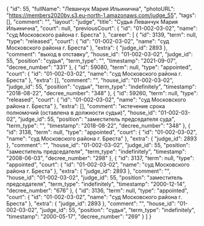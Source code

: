 {
    "id": 55,
    "fullName": "Леванчук Мария Ильинична",
    "photoURL": "https://members2020by.s3.eu-north-1.amazonaws.com/judge_55",
    "tags": [],
    "comment": "",
    "layout": "judge",
    "title": "Судья Леванчук Мария Ильинична",
    "court": null,
    "previousCourt": {
        "id": "01-002-03-02",
        "name": "суд Московского района г. Бреста"
    },
    "career": [
        {
            "id": 3139,
            "term": null,
            "type": "released",
            "court": {
                "id": "01-002-03-02",
                "name": "суд Московского района г. Бреста"
            },
            "extra": {
                "judge_id": 2893
            },
            "comment": "выход в отставку",
            "house_id": "01-002-03-02",
            "judge_id": 55,
            "position": "судья",
            "term_type": "",
            "timestamp": "2021-09-07",
            "decree_number": "331"
        },
        {
            "id": 59080,
            "term": null,
            "type": "appointed",
            "court": {
                "id": "01-002-03-02",
                "name": "суд Московского района г. Бреста"
            },
            "extra": [],
            "comment": "",
            "house_id": "01-002-03-02",
            "judge_id": 55,
            "position": "судья",
            "term_type": "indefinitely",
            "timestamp": "2018-08-22",
            "decree_number": "348"
        },
        {
            "id": 59260,
            "term": null,
            "type": "released",
            "court": {
                "id": "01-002-03-02",
                "name": "суд Московского района г. Бреста"
            },
            "extra": [],
            "comment": "истечение срока полномочий (оставлена в должности судьи)",
            "house_id": "01-002-03-02",
            "judge_id": 55,
            "position": "заместитель председателя суда",
            "term_type": "",
            "timestamp": "2018-08-22",
            "decree_number": "348"
        },
        {
            "id": 3138,
            "term": null,
            "type": "appointed",
            "court": {
                "id": "01-002-03-02",
                "name": "суд Московского района г. Бреста"
            },
            "extra": {
                "judge_id": 2893
            },
            "comment": "",
            "house_id": "01-002-03-02",
            "judge_id": 55,
            "position": "заместитель председателя",
            "term_type": "indefinitely",
            "timestamp": "2008-06-03",
            "decree_number": "298"
        },
        {
            "id": 3137,
            "term": null,
            "type": "appointed",
            "court": {
                "id": "01-002-03-02",
                "name": "суд Московского района г. Бреста"
            },
            "extra": {
                "judge_id": 2893
            },
            "comment": "",
            "house_id": "01-002-03-02",
            "judge_id": 55,
            "position": "заместитель председателя",
            "term_type": "indefinitely",
            "timestamp": "2000-12-14",
            "decree_number": "676"
        },
        {
            "id": 3136,
            "term": null,
            "type": "appointed",
            "court": {
                "id": "01-002-03-02",
                "name": "суд Московского района г. Бреста"
            },
            "extra": {
                "judge_id": 2893
            },
            "comment": "",
            "house_id": "01-002-03-02",
            "judge_id": 55,
            "position": "судья",
            "term_type": "indefinitely",
            "timestamp": "2000-05-17",
            "decree_number": "269"
        }
    ]
}